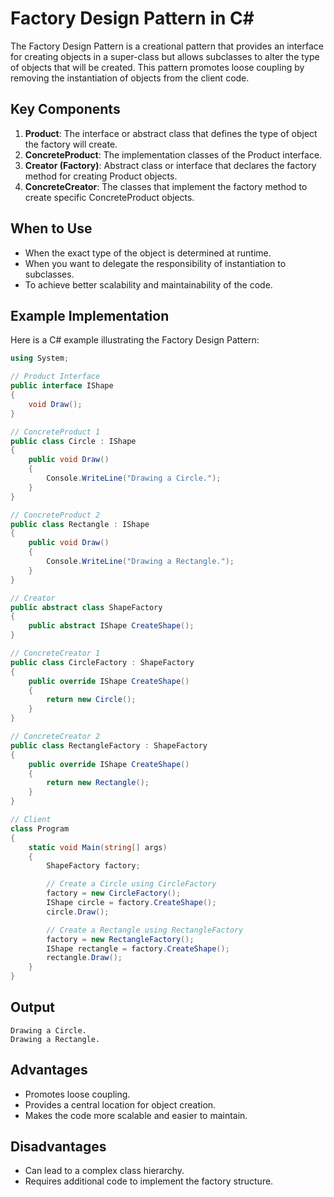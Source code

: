 # Factory Design Pattern in C#

The Factory Design Pattern is a creational pattern that provides an interface for creating objects in a super-class but allows subclasses to alter the type of objects that will be created. This pattern promotes loose coupling by removing the instantiation of objects from the client code.

## Key Components

1. **Product**: The interface or abstract class that defines the type of object the factory will create.
2. **ConcreteProduct**: The implementation classes of the Product interface.
3. **Creator (Factory)**: Abstract class or interface that declares the factory method for creating Product objects.
4. **ConcreteCreator**: The classes that implement the factory method to create specific ConcreteProduct objects.

## When to Use
- When the exact type of the object is determined at runtime.
- When you want to delegate the responsibility of instantiation to subclasses.
- To achieve better scalability and maintainability of the code.

## Example Implementation
Here is a C# example illustrating the Factory Design Pattern:

```csharp
using System;

// Product Interface
public interface IShape
{
    void Draw();
}

// ConcreteProduct 1
public class Circle : IShape
{
    public void Draw()
    {
        Console.WriteLine("Drawing a Circle.");
    }
}

// ConcreteProduct 2
public class Rectangle : IShape
{
    public void Draw()
    {
        Console.WriteLine("Drawing a Rectangle.");
    }
}

// Creator
public abstract class ShapeFactory
{
    public abstract IShape CreateShape();
}

// ConcreteCreator 1
public class CircleFactory : ShapeFactory
{
    public override IShape CreateShape()
    {
        return new Circle();
    }
}

// ConcreteCreator 2
public class RectangleFactory : ShapeFactory
{
    public override IShape CreateShape()
    {
        return new Rectangle();
    }
}

// Client
class Program
{
    static void Main(string[] args)
    {
        ShapeFactory factory;

        // Create a Circle using CircleFactory
        factory = new CircleFactory();
        IShape circle = factory.CreateShape();
        circle.Draw();

        // Create a Rectangle using RectangleFactory
        factory = new RectangleFactory();
        IShape rectangle = factory.CreateShape();
        rectangle.Draw();
    }
}
```

## Output
```
Drawing a Circle.
Drawing a Rectangle.
```

## Advantages
- Promotes loose coupling.
- Provides a central location for object creation.
- Makes the code more scalable and easier to maintain.

## Disadvantages
- Can lead to a complex class hierarchy.
- Requires additional code to implement the factory structure.
